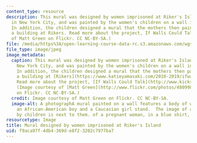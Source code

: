```yaml
---
content_type: resource
description: This mural was designed by women imprisoned at Riker's Island, a jail
  in New York City, and was painted by the women's children on a wall in East Harlem.
  In addition, the children designed a mural that the mothers then painted inside
  a building at Rikers. Read more about the project, If Walls Could Talk. (Image courtesy
  of Matt Green on Flickr. CC NC-BY-SA.)
file: /media/https%3A/open-learning-course-data-rc.s3.amazonaws.com/wgs-s10-reproductive-politics-in-the-united-states-spring-2013/f9aca97f4db4369de8f23202c7977ba7_wgs-s10s13-th.jpg
file_type: image/jpeg
image_metadata:
  caption: This mural was designed by women imprisoned at Riker's Island, a jail in
    New York City, and was painted by the women's children on a wall in East Harlem.
    In addition, the children designed a mural that the mothers then painted inside
    a building at [Rikers](https://www.katieyamasaki.com/2010-2019/ifwallscouldtalk1).
    Read more about the project, [If Walls Could Talk](http://www.kickstarter.com/projects/130957112/if-walls-could-talk).
    (Image courtesy of [Matt Green](http://www.flickr.com/photos/48099890@N08/9474408517/in/photolist-frdPyZ)
    on Flickr. CC NC-BY-SA.)
  credit: Image courtesy of Matt Green on Flickr. CC NC-BY-SA.
  image-alt: A photographA mural painted on a wall features a body of water in which
    an African-American boy and a Caucasian girl stand.  The image of a woman surrounded
    by children is next to them. of a pregnant woman, in a blue shirt, holds her belly.
resourcetype: Image
title: Mural designed by women imprisoned at Riker's Island
uid: f9aca97f-4db4-369d-e8f2-3202c7977ba7
---
```

